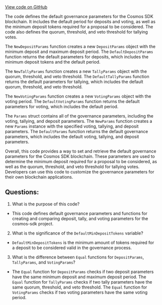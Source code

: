 [View code on GitHub](https://github.com/cosmos/cosmos-sdk/blob/main/x/gov/types/v1beta1/params.go)

The code defines the default governance parameters for the Cosmos SDK blockchain. It includes the default period for deposits and voting, as well as the minimum deposit tokens required for a proposal to be considered. The code also defines the quorum, threshold, and veto threshold for tallying votes.

The `NewDepositParams` function creates a new `DepositParams` object with the minimum deposit and maximum deposit period. The `DefaultDepositParams` function returns the default parameters for deposits, which includes the minimum deposit tokens and the default period.

The `NewTallyParams` function creates a new `TallyParams` object with the quorum, threshold, and veto threshold. The `DefaultTallyParams` function returns the default parameters for tallying, which includes the default quorum, threshold, and veto threshold.

The `NewVotingParams` function creates a new `VotingParams` object with the voting period. The `DefaultVotingParams` function returns the default parameters for voting, which includes the default period.

The `Params` struct contains all of the governance parameters, including the voting, tallying, and deposit parameters. The `NewParams` function creates a new `Params` instance with the specified voting, tallying, and deposit parameters. The `DefaultParams` function returns the default governance parameters, which includes the default voting, tallying, and deposit parameters.

Overall, this code provides a way to set and retrieve the default governance parameters for the Cosmos SDK blockchain. These parameters are used to determine the minimum deposit required for a proposal to be considered, as well as the quorum, threshold, and veto threshold for tallying votes. Developers can use this code to customize the governance parameters for their own blockchain applications.
## Questions: 
 1. What is the purpose of this code?
- This code defines default governance parameters and functions for creating and comparing deposit, tally, and voting parameters for the cosmos-sdk project.

2. What is the significance of the `DefaultMinDepositTokens` variable?
- `DefaultMinDepositTokens` is the minimum amount of tokens required for a deposit to be considered valid in the governance process.

3. What is the difference between `Equal` functions for `DepositParams`, `TallyParams`, and `VotingParams`?
- The `Equal` function for `DepositParams` checks if two deposit parameters have the same minimum deposit and maximum deposit period. The `Equal` function for `TallyParams` checks if two tally parameters have the same quorum, threshold, and veto threshold. The `Equal` function for `VotingParams` checks if two voting parameters have the same voting period.